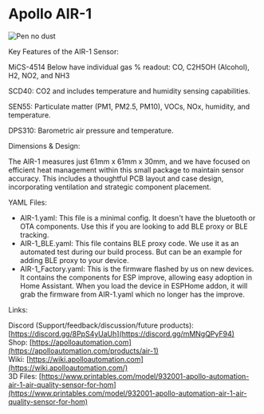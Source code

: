 # Apollo AIR-1

![Pen no dust](https://github.com/ApolloAutomation/AIR-1/assets/24777085/183af36d-4611-4cb3-af1e-43b84d4d201a)


Key Features of the AIR-1 Sensor:

MiCS-4514 Below have individual gas % readout: CO, C2H5OH (Alcohol), H2, NO2, and NH3

SCD40: CO2 and includes temperature and humidity sensing capabilities. 

SEN55: Particulate matter (PM1, PM2.5, PM10), VOCs, NOx, humidity, and temperature. 

DPS310: Barometric air pressure and temperature.

Dimensions & Design: 

The AIR-1 measures just 61mm x 61mm x 30mm, and we have focused on efficient heat management within this small package to maintain sensor accuracy. This includes a thoughtful PCB layout and case design, incorporating ventilation and strategic component placement. 

YAML Files:
- AIR-1.yaml: This file is a minimal config. It doesn't have the bluetooth or OTA components. Use this if you are looking to add BLE proxy or BLE tracking.
- AIR-1_BLE.yaml: This file contains BLE proxy code. We use it as an automated test during our build process. But can be an example for adding BLE proxy to your device.
- AIR-1_Factory.yaml: This is the firmware flashed by us on new devices. It contains the components for ESP improve, allowing easy adoption in Home Assistant. When you load the device in ESPHome addon, it will grab the firmware from AIR-1.yaml which no longer has the improve.



Links:

Discord (Support/feedback/discussion/future products): [https://discord.gg/8PpS4yUaUh](https://discord.gg/mMNgQPyF94) \
Shop: [https://apolloautomation.com](https://apolloautomation.com/products/air-1) \
Wiki: [https://wiki.apolloautomation.com](https://wiki.apolloautomation.com/) \
3D Files: [https://www.printables.com/model/932001-apollo-automation-air-1-air-quality-sensor-for-hom](https://www.printables.com/model/932001-apollo-automation-air-1-air-quality-sensor-for-hom)
